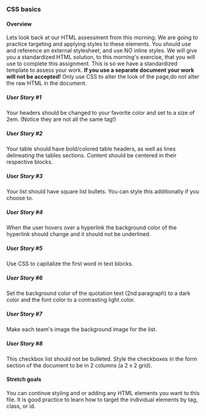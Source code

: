 ### CSS basics

#### Overview
Lets look back at our HTML assessment from this morning. We are going to practice targeting and applying styles to these elements. You should use and reference an external stylesheet, and use NO inline styles. We will give you a standardized HTML solution, to this morning's exercise, that you will use to complete this assignment. This is so we have a standardized template to assess your work. **If you use a separate document your work will not be accepted!** Only use CSS to alter the look of the page,do not alter the raw HTML in the document.

##### User Story #1
Your headers should be changed to your favorite color and set to a size of 2em. (Notice they are not all the same tag!)

##### User Story #2
Your table should have bold/colored table headers, as well as lines delineating the tables sections. Content should be centered in their respective blocks.

##### User Story #3
Your list should have square list bullets. You can style this additionally if you choose to.

##### User Story #4
When the user hovers over a hyperlink the background color of the hyperlink should change and it should not be underlined.

##### User Story #5
Use CSS to capitalize the first word in text blocks.

##### User Story #6
Set the background color of the quotation text (2nd paragraph) to a dark color and the font color to a contrasting light color.

##### User Story #7
Make each team's image the background image for the list.

##### User Story #8
This checkbox list should not be bulleted. Style the checkboxes in the form section of the document to be in 2 columns (a 2 x 2 grid).

#### Stretch goals
You can continue styling and or adding any HTML elements you want to this file. It is good practice to learn how to target the individual elements by tag, class, or id.
